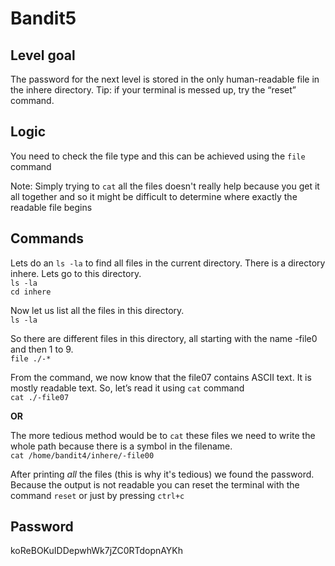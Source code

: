 # Bandit5

## Level goal
The password for the next level is stored in the only human-readable file in the inhere directory. Tip: if your terminal is messed up, try the “reset” command.

## Logic
You need to check the file type and this can be achieved using the ```file``` command

Note: Simply trying to ```cat``` all the files doesn't really help because you get it all together and so it might be difficult to determine where exactly the readable file begins

## Commands
Lets do an ```ls -la``` to find all files in the current directory. There is a directory inhere. Lets go to this directory.  
```ls -la```  
```cd inhere```

Now let us list all the files in this directory.  
```ls -la```

So there are different files in this directory, all starting with the name -file0 and then 1 to 9.   
```file ./-*```  

From the command, we now know that the file07 contains ASCII text. It is mostly readable text. So, let’s read it using ```cat``` command  
```cat ./-file07```

**OR**  

The more tedious method would be to ```cat``` these files we need to write the whole path because there is a symbol in the filename.  
```cat /home/bandit4/inhere/-file00```

After printing *all* the files (this is why it's tedious) we found the password. Because the output is not readable you can reset the terminal with the command ```reset``` or just by pressing ```ctrl+c```

## Password
koReBOKuIDDepwhWk7jZC0RTdopnAYKh
